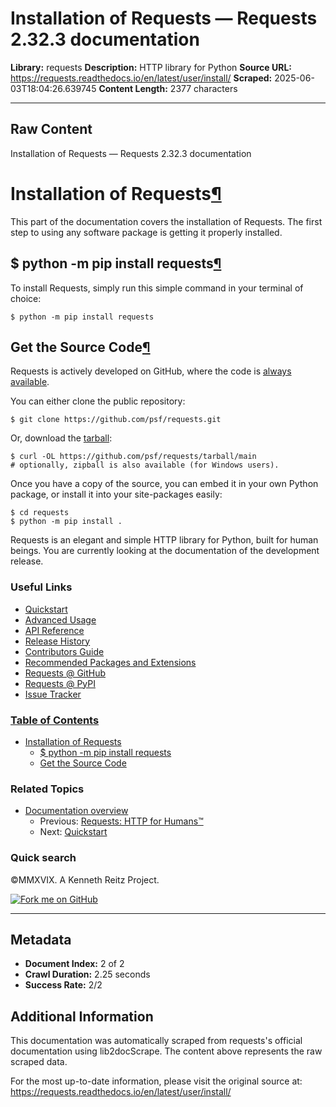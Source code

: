 # Installation of Requests — Requests 2.32.3 documentation

**Library:** requests
**Description:** HTTP library for Python
**Source URL:** https://requests.readthedocs.io/en/latest/user/install/
**Scraped:** 2025-06-03T18:04:26.639745
**Content Length:** 2377 characters

---

## Raw Content


Installation of Requests — Requests 2.32.3 documentation







# Installation of Requests[¶](#installation-of-requests "Link to this heading")

This part of the documentation covers the installation of Requests.
The first step to using any software package is getting it properly installed.

## $ python -m pip install requests[¶](#python-m-pip-install-requests "Link to this heading")

To install Requests, simply run this simple command in your terminal of choice:

```
$ python -m pip install requests

```



## Get the Source Code[¶](#get-the-source-code "Link to this heading")

Requests is actively developed on GitHub, where the code is
[always available](https://github.com/psf/requests).

You can either clone the public repository:

```
$ git clone https://github.com/psf/requests.git

```

Or, download the [tarball](https://github.com/psf/requests/tarball/main):

```
$ curl -OL https://github.com/psf/requests/tarball/main
# optionally, zipball is also available (for Windows users).

```

Once you have a copy of the source, you can embed it in your own Python
package, or install it into your site-packages easily:

```
$ cd requests
$ python -m pip install .

```







Requests is an elegant and simple HTTP library for Python, built for
human beings. You are currently looking at the documentation of the
development release.

### Useful Links

* [Quickstart](../quickstart/)
* [Advanced Usage](../advanced/)
* [API Reference](../../api/)
* [Release History](../../community/updates/#release-history)
* [Contributors Guide](../../dev/contributing/)
* [Recommended Packages and Extensions](../../community/recommended/)
* [Requests @ GitHub](https://github.com/psf/requests)
* [Requests @ PyPI](https://pypi.org/project/requests/)
* [Issue Tracker](https://github.com/psf/requests/issues)

### [Table of Contents](../../)

* [Installation of Requests](#)
  + [$ python -m pip install requests](#python-m-pip-install-requests)
  + [Get the Source Code](#get-the-source-code)
### Related Topics

* [Documentation overview](../../)
  + Previous: [Requests: HTTP for Humans™](../../ "previous chapter")
  + Next: [Quickstart](../quickstart/ "next chapter")

### Quick search








©MMXVIX. A Kenneth Reitz Project.

[![Fork me on GitHub](https://github.blog/wp-content/uploads/2008/12/forkme_right_darkblue_121621.png)](https://github.com/requests/requests)


---

## Metadata

- **Document Index:** 2 of 2
- **Crawl Duration:** 2.25 seconds
- **Success Rate:** 2/2

## Additional Information

This documentation was automatically scraped from requests's official documentation
using lib2docScrape. The content above represents the raw scraped data.

For the most up-to-date information, please visit the original source at:
https://requests.readthedocs.io/en/latest/user/install/
